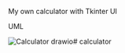 My own calculator with Tkinter UI

UML

![Calculator drawio](https://github.com/Karczel/calculator/assets/92095164/924e217d-8baa-44b7-8b37-8e1cda74ac98)# calculator
